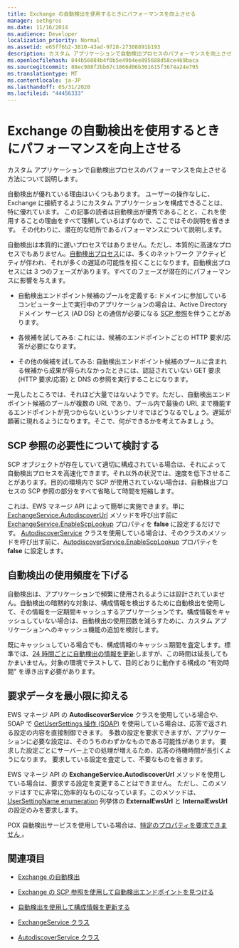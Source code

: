 ```yaml
---
title: Exchange の自動検出を使用するときにパフォーマンスを向上させる
manager: sethgros
ms.date: 11/16/2014
ms.audience: Developer
localization_priority: Normal
ms.assetid: e65ff6b2-3810-43ad-9728-27308891b193
description: カスタム アプリケーションで自動検出プロセスのパフォーマンスを向上させる方法について説明します。
ms.openlocfilehash: 844b56084b4f0b5e49b4ee095688d58ce469baca
ms.sourcegitcommit: 88ec988f2bb67c1866d06b361615f3674a24e795
ms.translationtype: MT
ms.contentlocale: ja-JP
ms.lasthandoff: 05/31/2020
ms.locfileid: "44456333"
---
```

# <a name="improving-performance-when-using-autodiscover-for-exchange"></a>Exchange の自動検出を使用するときにパフォーマンスを向上させる

カスタム アプリケーションで自動検出プロセスのパフォーマンスを向上させる方法について説明します。
  
自動検出が優れている理由はいくつもあります。 ユーザーの操作なしに、Exchange に接続するようにカスタム アプリケーションを構成できることは、特に優れています。 この記事の読者は自動検出が優秀であることと、これを使用することの理由をすべて理解しているはずなので、ここではその説明を省きます。 その代わりに、潜在的な短所であるパフォーマンスについて説明します。
  
自動検出は本質的に遅いプロセスではありません。ただし、本質的に高速なプロセスでもありません。[自動検出プロセス](autodiscover-for-exchange.md)には、多くのネットワーク アクティビティが伴われ、それが多くの遅延の可能性を招くことになります。自動検出プロセスには 3 つのフェーズがあります。すべてのフェーズが潜在的にパフォーマンスに影響を与えます。 
  
- 自動検出エンドポイント候補のプールを定義する: ドメインに参加しているコンピューター上で実行中のアプリケーションの場合は、Active Directory ドメイン サービス (AD DS) との通信が必要になる [SCP 参照](how-to-find-autodiscover-endpoints-by-using-scp-lookup-in-exchange.md)を伴うことがあります。
    
- 各候補を試してみる: これには、候補のエンドポイントごとの HTTP 要求/応答が必要になります。
    
- その他の候補を試してみる: 自動検出エンドポイント候補のプールに含まれる候補から成果が得られなかったときには、認証されていない GET 要求 (HTTP 要求/応答) と DNS の参照を実行することになります。
    
一見したところでは、それほど大量ではないようです。ただし、自動検出エンドポイント候補のプールが複数の URL であり、プール内で最後の URL まで機能するエンドポイントが見つからないというシナリオではどうなるでしょう。遅延が顕著に現れるようになります。そこで、何ができるかを考えてみましょう。
  
## <a name="consider-the-need-for-scp-lookup"></a>SCP 参照の必要性について検討する

SCP オブジェクトが存在していて適切に構成されている場合は、それによって自動検出プロセスを高速化できます。それ以外の状況では、速度を低下させることがあります。目的の環境内で SCP が使用されていない場合は、自動検出プロセスの SCP 参照の部分をすべて省略して時間を短縮します。
  
これは、EWS マネージ API によって簡単に実施できます。単に [ExchangeService.AutodiscoverUrl](https://msdn.microsoft.com/library/microsoft.exchange.webservices.data.exchangeservice.autodiscoverurl%28v=exchg.80%29.aspx) メソッドを呼び出す前に [ExchangeService.EnableScpLookup](https://msdn.microsoft.com/library/microsoft.exchange.webservices.data.exchangeservice.enablescplookup%28v=exchg.80%29.aspx) プロパティを **false** に設定するだけです。 [AutodiscoverService](https://msdn.microsoft.com/library/microsoft.exchange.webservices.autodiscover.autodiscoverservice%28v=exchg.80%29.aspx) クラスを使用している場合は、そのクラスのメソッドを呼び出す前に、[AutodiscoverService.EnableScpLookup](https://msdn.microsoft.com/library/microsoft.exchange.webservices.autodiscover.autodiscoverservice.enablescplookup%28v=exchg.80%29.aspx) プロパティを **false** に設定します。 
  
## <a name="use-autodiscover-less-often"></a>自動検出の使用頻度を下げる

自動検出は、アプリケーションで頻繁に使用されるようには設計されていません。自動検出の暗黙的な対象は、構成情報を検出するために自動検出を使用して、その情報を一定期間キャッシュするアプリケーションです。構成情報をキャッシュしていない場合は、自動検出の使用回数を減らすために、カスタム アプリケーションへのキャッシュ機能の追加を検討します。
  
既にキャッシュしている場合でも、構成情報のキャッシュ期間を査定します。標準では、[24 時間ごとに自動検出の情報を更新](how-to-refresh-configuration-information-by-using-autodiscover.md)しますが、この時間は延長してもかまいません。対象の環境でテストして、目的どおりに動作する構成の "有効時間" を導き出す必要があります。
  
## <a name="minimize-requested-data"></a>要求データを最小限に抑える

EWS マネージ API の **AutodiscoverService** クラスを使用している場合や、SOAP で [GetUserSettings 操作 (SOAP)](https://msdn.microsoft.com/library/758d965c-ef63-4de4-9120-e293abf14ff8%28Office.15%29.aspx) を使用している場合は、応答で返される設定の内容を直接制御できます。 多数の設定を要求できますが、アプリケーションに必要な設定は、そのうちのわずかなものである可能性があります。 要求した設定ごとにサーバー上での処理が増えるため、応答の待機時間が長引くようになります。 要求している設定を査定して、不要なものを省きます。 
  
EWS マネージ API の **ExchangeService.AutodiscoverUrl** メソッドを使用している場合は、要求する設定を変更することはできません。 ただし、このメソッドはすでに非常に効率的なものになっています。このメソッドは、[UserSettingName enumeration](https://msdn.microsoft.com/library/microsoft.exchange.webservices.autodiscover.usersettingname%28v=exchg.80%29.aspx) 列挙体の **ExternalEwsUrl** と **InternalEwsUrl** の設定のみを要求します。
  
POX 自動検出サービスを使用している場合は、[特定のプロパティを要求できません ](autodiscover-for-exchange.md#bk_Options)。
  
## <a name="see-also"></a>関連項目


- [Exchange の自動検出](autodiscover-for-exchange.md)
    
- [Exchange の SCP 参照を使用して自動検出エンドポイントを見つける](how-to-find-autodiscover-endpoints-by-using-scp-lookup-in-exchange.md)
    
- [自動検出を使用して構成情報を更新する](how-to-refresh-configuration-information-by-using-autodiscover.md)
    
- [ExchangeService クラス](https://msdn.microsoft.com/library/microsoft.exchange.webservices.data.exchangeservice%28v=exchg.80%29.aspx)
    
- [AutodiscoverService クラス](https://msdn.microsoft.com/library/microsoft.exchange.webservices.autodiscover.autodiscoverservice%28v=exchg.80%29.aspx)
    

